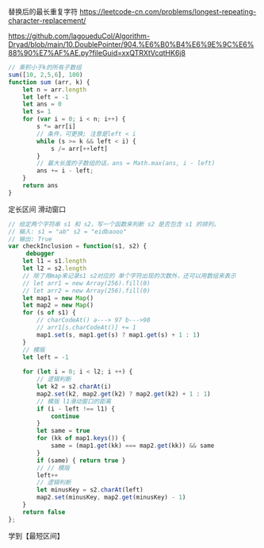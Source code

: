 替换后的最长重复字符
https://leetcode-cn.com/problems/longest-repeating-character-replacement/

https://github.com/lagoueduCol/Algorithm-Dryad/blob/main/10.DoublePointer/904.%E6%B0%B4%E6%9E%9C%E6%88%90%E7%AF%AE.py?fileGuid=xxQTRXtVcqtHK6j8

```javascript
// 乘积小于k的所有子数组
sum([10, 2,5,6], 100)
function sum (arr, k) {
    let n = arr.length
    let left = -1
    let ans = 0
    let s= 1
    for (var i = 0; i < n; i++) {
        s *= arr[i]
        // 条件，可更换; 注意是left < i
        while (s >= k && left < i) {
            s /= arr[++left]
        }
        // 最大长度的子数组的话，ans = Math.max(ans, i - left)
        ans += i - left;
    }
    return ans
}
```
定长区间  滑动窗口
```javascript
// 给定两个字符串 s1 和 s2，写一个函数来判断 s2 是否包含 s1 的排列。
// 输入: s1 = "ab" s2 = "eidbaooo"
// 输出: True
var checkInclusion = function(s1, s2) {
     debugger
    let l1 = s1.length
    let l2 = s2.length
    // 除了用map来记录s1 s2对应的 单个字符出现的次数外，还可以用数组来表示
    // let arr1 = new Array(256).fill(0)
    // let arr2 = new Array(256).fill(0)
    let map1 = new Map()
    let map2 = new Map()
    for (s of s1) {
        // charCodeAt() a---> 97 b--->98
        // arr1[s.charCodeAt()] += 1
        map1.set(s, map1.get(s) ? map1.get(s) + 1 : 1)
    }
    // 模版
    let left = -1
    
    for (let i = 0; i < l2; i ++) {
        // 逻辑判断
        let k2 = s2.charAt(i)
        map2.set(k2, map2.get(k2) ? map2.get(k2) + 1 : 1)
        // 模版 l1滑动窗口的距离
        if (i - left !== l1) {
            continue
        }
        let same = true
        for (kk of map1.keys()) {
            same = (map1.get(kk) === map2.get(kk)) && same
        }
        if (same) { return true }
        // // 模版
        left++
        // 逻辑判断
        let minusKey = s2.charAt(left)
        map2.set(minusKey, map2.get(minusKey) - 1)
    }
    return false
};
```

学到【最短区间】